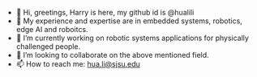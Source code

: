 - 👋 Hi, greetings, Harry is here, my github id is @hualili
- 👀 My experience and expertise are in embedded systems, robotics, edge AI and roboitcs. 
- 🌱 I’m currently working on robotic systems applications for physically challenged people.
- 💞️ I’m looking to collaborate on the above mentioned field. 
- 📫 How to reach me: hua.li@sjsu.edu

<!---
hualili/hualili is a ✨ special ✨ repository because its `README.md` (this file) appears on your GitHub profile.
You can click the Preview link to take a look at your changes.
--->

